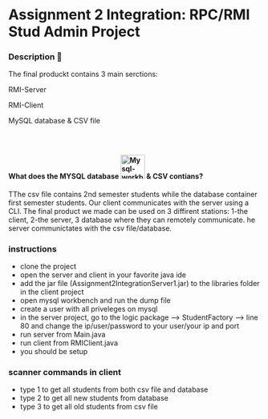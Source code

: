 <h1>Assignment 2 Integration: RPC/RMI Stud Admin Project </h1>

<h3>Description <g-emoji class="g-emoji" alias="page_with_curl" fallback-src="https://github.githubassets.com/images/icons/emoji/unicode/1f4c3.png">📃</g-emoji></h3>

<p>The final produckt contains 3 main serctions:</p>

<p>RMI-Server</p>

<p>RMI-Client</p>

<p>MySQL database & CSV file</p>

<h4>What does the MYSQL database <img src="http://icons.iconarchive.com/icons/papirus-team/papirus-apps/48/mysql-workbench-icon.png" style="margin-top:40px;" title="Mysql-workbench" alt="Mysql-workbench icon" width="48" height="48"> & CSV contians?</h4>

TThe csv file contains 2nd semester students while the database container first semester students. Our client communicates with the server using a CLI.
The final product we made can be used on 3 diffirent stations: 1-the client, 2-the server, 3 database where they can remotely communicate. he server communictates with the
csv file/database.
</p>

<h3>instructions</h3>
<ul>
<li>clone the project</li>
<li>open the server and client in your favorite java ide</li>
<li>add the jar file (Assignment2IntegrationServer1.jar) to the libraries folder in the client project</li>
<li>open mysql workbench and run the dump file</li>
<li>create a user with all priveleges on mysql</li>
<li>in the server project, go to the logic package --> StudentFactory --> line 80 and change the ip/user/password to your user/your ip and port</li>
<li>run server from Main.java</li>
<li>run client from RMIClient.java</li>
<li>you should be setup</li>
</ul>

<h3>scanner commands in client</h3>

<ul>
<li>type 1 to get all students from both csv file and database</li>
<li>type 2 to get all new students from database</li>
<li>type 3 to get all old students from csv file</li>
</ul>
